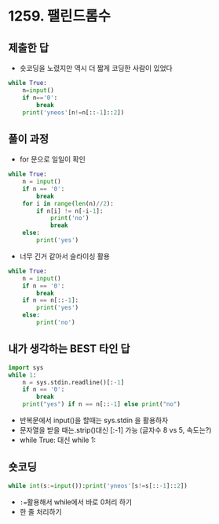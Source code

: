 # 1259. 팰린드롬수
## 제출한 답
* 숏코딩을 노렸지만 역시 더 짧게 코딩한 사람이 있었다
```py
while True:
    n=input()
    if n=='0':
        break
    print('yneos'[n!=n[::-1]::2])
```

## 풀이 과정
* for 문으로 일일이 확인
```py
while True:
    n = input()
    if n == '0':
        break
    for i in range(len(n)//2):
        if n[i] != n[-i-1]:
            print('no')
            break
    else:
        print('yes')
```

* 너무 긴거 같아서 슬라이싱 활용
```py
while True:
    n = input()
    if n == '0':
        break
    if n == n[::-1]:
        print('yes')
    else:
        print('no')
```

## 내가 생각하는 BEST 타인 답
```py
import sys
while 1:
    n = sys.stdin.readline()[:-1]
    if n == '0':
        break
    print("yes") if n == n[::-1] else print("no")
```
  * 반복문에서 input()을 할때는 sys.stdin 을 활용하자
  * 문자열을 받을 때는.strip()대신 [:-1] 가능 (글자수 8 vs 5, 속도는?)
  * while True: 대신 while 1:

## 숏코딩
```py
while int(s:=input()):print('yneos'[s!=s[::-1]::2])
```
  * `:=`활용해서 while에서 바로 0처리 하기
  * 한 줄 처리하기